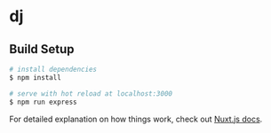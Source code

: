 # dj

## Build Setup

```bash
# install dependencies
$ npm install

# serve with hot reload at localhost:3000
$ npm run express
```

For detailed explanation on how things work, check out [Nuxt.js docs](https://nuxtjs.org).